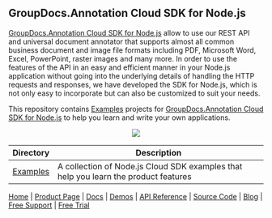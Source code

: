 ## GroupDocs.Annotation Cloud SDK for Node.js

[GroupDocs.Annotation Cloud SDK for Node.js](https://products.groupdocs.cloud/annotation/node) allow to use our REST API and universal document annotator that supports almost all common business document and image file formats including PDF, Microsoft Word, Excel, PowerPoint, raster images and many more. In order to use the features of the API in an easy and efficient manner in your Node.js application without going into the underlying details of handling the HTTP requests and responses, we have developed the SDK for Node.js, which is not only easy to incorporate but can also be customized to suit your needs.

This repository contains [Examples](Examples) projects for [GroupDocs.Annotation Cloud SDK for Node.js](https://products.groupdocs.cloud/annotation/node) to help you learn and write your own applications.

<p align="center">

  <a title="Download complete GroupDocs.Annotation Cloud SDK Examples for Node.js source code" href="https://github.com/groupdocs-annotation-cloud/groupdocs-annotation-cloud-node-samples/archive/master.zip">
	<img src="https://raw.github.com/AsposeExamples/java-examples-dashboard/master/images/downloadZip-Button-Large.png" />
  </a>
</p>

Directory | Description
--------- | -----------
[Examples](Examples)  | A collection of Node.js Cloud SDK examples that help you learn the product features

[Home](https://www.groupdocs.cloud/) | [Product Page](https://products.groupdocs.cloud/annotation/nodejs) | [Docs](https://docs.groupdocs.cloud/annotation/) | [Demos](https://products.groupdocs.app/annotation/family) | [API Reference](https://apireference.groupdocs.cloud/annotation/) | [Source Code](https://github.com/groupdocs-annotation-cloud/groupdocs-annotation-cloud-node) | [Blog](https://blog.groupdocs.cloud/category/annotation/) | [Free Support](https://forum.groupdocs.cloud/c/annotation) | [Free Trial](https://purchase.groupdocs.cloud/trial)
